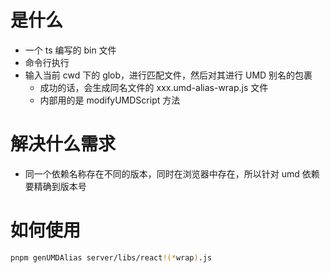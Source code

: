 # 是什么

- 一个 ts 编写的 bin 文件
- 命令行执行
- 输入当前 cwd 下的 glob，进行匹配文件，然后对其进行 UMD 别名的包裹
    - 成功的话，会生成同名文件的 xxx.umd-alias-wrap.js 文件
    - 内部用的是 modifyUMDScript 方法

# 解决什么需求

- 同一个依赖名称存在不同的版本，同时在浏览器中存在，所以针对 umd 依赖要精确到版本号

# 如何使用

```bash
pnpm genUMDAlias server/libs/react!(*wrap).js
```